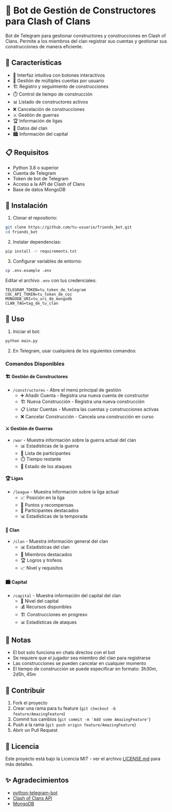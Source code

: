 # 🤖 Bot de Gestión de Constructores para Clash of Clans

Bot de Telegram para gestionar constructores y construcciones en Clash of Clans. Permite a los miembros del clan registrar sus cuentas y gestionar sus construcciones de manera eficiente.

## 🚀 Características

- 📱 Interfaz intuitiva con botones interactivos
- 👥 Gestión de múltiples cuentas por usuario
- 🏗️ Registro y seguimiento de construcciones
- ⏱️ Control de tiempo de construcción
- 📊 Listado de constructores activos
- ❌ Cancelación de construcciones
- ⚔️ Gestión de guerras
- 🏆 Información de ligas
- 🏰 Datos del clan
- 🏙️ Información del capital

## 📋 Requisitos

- Python 3.8 o superior
- Cuenta de Telegram
- Token de bot de Telegram
- Acceso a la API de Clash of Clans
- Base de datos MongoDB

## 🔧 Instalación

1. Clonar el repositorio:
```bash
git clone https://github.com/tu-usuario/friends_bot.git
cd friends_bot
```

2. Instalar dependencias:
```bash
pip install -r requirements.txt
```

3. Configurar variables de entorno:
```bash
cp .env.example .env
```
Editar el archivo `.env` con tus credenciales:
```
TELEGRAM_TOKEN=tu_token_de_telegram
COC_API_TOKEN=tu_token_de_coc
MONGODB_URI=tu_uri_de_mongodb
CLAN_TAG=tag_de_tu_clan
```

## 🚀 Uso

1. Iniciar el bot:
```bash
python main.py
```

2. En Telegram, usar cualquiera de los siguientes comandos:

### Comandos Disponibles

#### 🏗️ Gestión de Constructores
- `/constructores` - Abre el menú principal de gestión
  - ➕ Añadir Cuenta - Registra una nueva cuenta de constructor
  - 🏗️ Nueva Construcción - Registra una nueva construcción
  - 📋 Listar Cuentas - Muestra las cuentas y construcciones activas
  - ❌ Cancelar Construcción - Cancela una construcción en curso

#### ⚔️ Gestión de Guerras
- `/war` - Muestra información sobre la guerra actual del clan
  - 📊 Estadísticas de la guerra
  - 👥 Lista de participantes
  - ⏱️ Tiempo restante
  - 🎯 Estado de los ataques

#### 🏆 Ligas
- `/league` - Muestra información sobre la liga actual
  - 📈 Posición en la liga
  - 🏅 Puntos y recompensas
  - 👥 Participantes destacados
  - 📊 Estadísticas de la temporada

#### 🏰 Clan
- `/clan` - Muestra información general del clan
  - 📊 Estadísticas del clan
  - 👥 Miembros destacados
  - 🏆 Logros y trofeos
  - 📈 Nivel y requisitos

#### 🏙️ Capital
- `/capital` - Muestra información del capital del clan
  - 🏰 Nivel del capital
  - 💰 Recursos disponibles
  - 🏗️ Construcciones en progreso
  - 📊 Estadísticas de ataques

## 📝 Notas

- El bot solo funciona en chats directos con el bot
- Se requiere que el jugador sea miembro del clan para registrarse
- Las construcciones se pueden cancelar en cualquier momento
- El tiempo de construcción se puede especificar en formato: 3h30m, 2d5h, 45m

## 🤝 Contribuir

1. Fork el proyecto
2. Crear una rama para tu feature (`git checkout -b feature/AmazingFeature`)
3. Commit tus cambios (`git commit -m 'Add some AmazingFeature'`)
4. Push a la rama (`git push origin feature/AmazingFeature`)
5. Abrir un Pull Request

## 📄 Licencia

Este proyecto está bajo la Licencia MIT - ver el archivo [LICENSE.md](LICENSE.md) para más detalles.

## ✨ Agradecimientos

- [python-telegram-bot](https://github.com/python-telegram-bot/python-telegram-bot)
- [Clash of Clans API](https://developer.clashofclans.com/)
- [MongoDB](https://www.mongodb.com/) 
